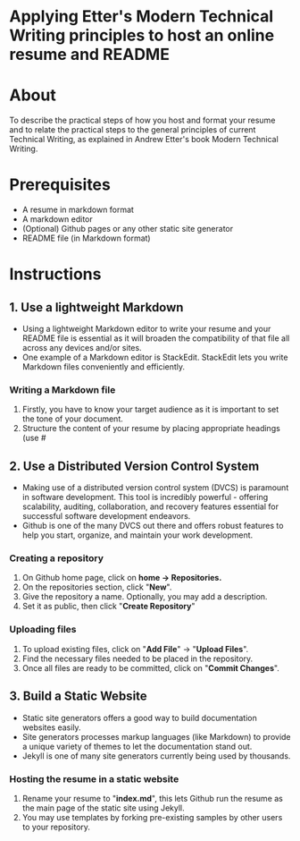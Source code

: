 # Applying Etter's Modern Technical Writing principles to host an online resume and README
# About
To describe the practical steps of how you host and format your resume and to relate the practical steps to the general principles of current Technical Writing, as explained in Andrew Etter's book Modern Technical Writing.

# Prerequisites
- A resume in markdown format
- A markdown editor
- (Optional) Github pages or any other static site generator
- README file (in Markdown format)

# Instructions
## 1. Use a lightweight Markdown
- Using a lightweight Markdown editor to write your resume and your README file is essential as it will broaden the compatibility of that file all across any devices and/or sites.
- One example of a Markdown editor is StackEdit. StackEdit lets you write Markdown files conveniently and efficiently.

### Writing a Markdown file
1. Firstly, you have to know your target audience as it is important to set the tone of your document.
2. Structure the content of your resume by placing appropriate headings (use #
## 2. Use a Distributed Version Control System
-   Making use of a distributed version control system (DVCS) is paramount in software development. This tool is incredibly powerful - offering scalability, auditing, collaboration, and recovery features essential for successful software development endeavors.
- Github is one of the many DVCS out there and offers robust features to help you start, organize, and maintain your work development.
### Creating a repository
1. On Github home page, click on **home -> Repositories.**
2. On the repositories section, click "**New**".
3. Give the repository a name. Optionally, you may add a description.
4. Set it as public, then click "**Create Repository**"
### Uploading files
1. To upload existing files, click on "**Add File**" -> "**Upload Files**".
2. Find the necessary files needed to be placed in the repository.
3. Once all files are ready to be committed, click on "**Commit Changes**".

## 3. Build a Static Website
- Static site generators offers a good way to build documentation websites easily.
- Site generators processes markup languages (like Markdown) to provide a unique variety of themes to let the documentation stand out.
- Jekyll is one of many site generators currently being used by thousands.
 
 ### Hosting the resume in a static website
1. Rename your resume to "**index.md**", this lets Github run the resume as the main page of the static site using Jekyll.
2. You may use templates by forking pre-existing samples by other users to your repository.




<!--stackedit_data:
eyJoaXN0b3J5IjpbLTE2MzY5NjY0MzksMjEzODk0NjI3NSwtND
EzNzMwODM3LDE2NzcxOTE4MjQsMjA2NDkzNjY1Myw5NjI0Mjc1
MDQsMzUxMzI0MTgxLDEyMTc1Mjg2MDksMTA3OTIyMzA5LC02ND
I0MjAwOTcsMTY2MjMyMTk0NCwtMzI5MzQ1NTY5LC0xMTY5MDIz
ODAxLDE1Mzc3MzE5MzksMTgyMDY2MzYyNiwtMjA4ODc0NjYxMl
19
-->